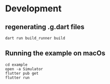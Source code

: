 # Development

## regenerating .g.dart files
```
dart run build_runner build
```

## Running the example on macOs
```
cd example
open -a Simulator
flutter pub get
flutter run
```
